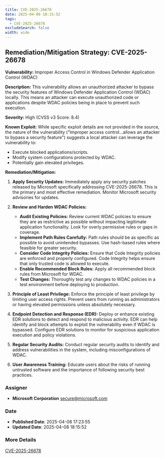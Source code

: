 ```yaml
---
title: CVE-2025-26678
date: 2025-04-08 18:15:52
tags:
  - CVE-2025-26678
excludeSearch: false
width: wide
---
```


## Remediation/Mitigation Strategy: CVE-2025-26678

**Vulnerability:** Improper Access Control in Windows Defender Application Control (WDAC)

**Description:**  This vulnerability allows an unauthorized attacker to bypass the security features of Windows Defender Application Control (WDAC) locally. This means an attacker can execute unauthorized code or applications despite WDAC policies being in place to prevent such execution.

**Severity:** High (CVSS v3 Score: 8.4)

**Known Exploit:** While specific exploit details are not provided in the source, the nature of the vulnerability ("Improper access control...allows an attacker to bypass a security feature") suggests a local attacker can leverage the vulnerability to:

*   Execute blocked applications/scripts.
*   Modify system configurations protected by WDAC.
*   Potentially gain elevated privileges.

**Remediation/Mitigation:**

1.  **Apply Security Updates:** Immediately apply any security patches released by Microsoft specifically addressing CVE-2025-26678. This is the primary and most effective remediation. Monitor Microsoft security advisories for updates.

2.  **Review and Harden WDAC Policies:**
    *   **Audit Existing Policies:** Review current WDAC policies to ensure they are as restrictive as possible without impacting legitimate application functionality. Look for overly permissive rules or gaps in coverage.
    *   **Implement Path Rules Carefully:** Path rules should be as specific as possible to avoid unintended bypasses. Use hash-based rules where feasible for greater security.
    *   **Consider Code Integrity Policies:** Ensure that Code Integrity policies are enforced and properly configured. Code Integrity helps ensure that only trusted code is allowed to execute.
    *   **Enable Recommended Block Rules:** Apply all recommended block rules from Microsoft for WDAC.
    *   **Test Changes:**  Thoroughly test any changes to WDAC policies in a test environment before deploying to production.

3.  **Principle of Least Privilege:**  Enforce the principle of least privilege by limiting user access rights. Prevent users from running as administrators or having elevated permissions unless absolutely necessary.

4.  **Endpoint Detection and Response (EDR):** Deploy or enhance existing EDR solutions to detect and respond to malicious activity. EDR can help identify and block attempts to exploit the vulnerability even if WDAC is bypassed. Configure EDR solutions to monitor for suspicious application execution and policy violations.

5.  **Regular Security Audits:** Conduct regular security audits to identify and address vulnerabilities in the system, including misconfigurations of WDAC.

6.  **User Awareness Training:**  Educate users about the risks of running untrusted software and the importance of following security best practices.

### Assigner
- **Microsoft Corporation** <secure@microsoft.com>

### Date
- **Published Date**: 2025-04-08 17:23:55
- **Updated Date**: 2025-04-08 18:15:52

### More Details
[CVE-2025-26678](https://www.cvedetails.com/cve/CVE-2025-26678)